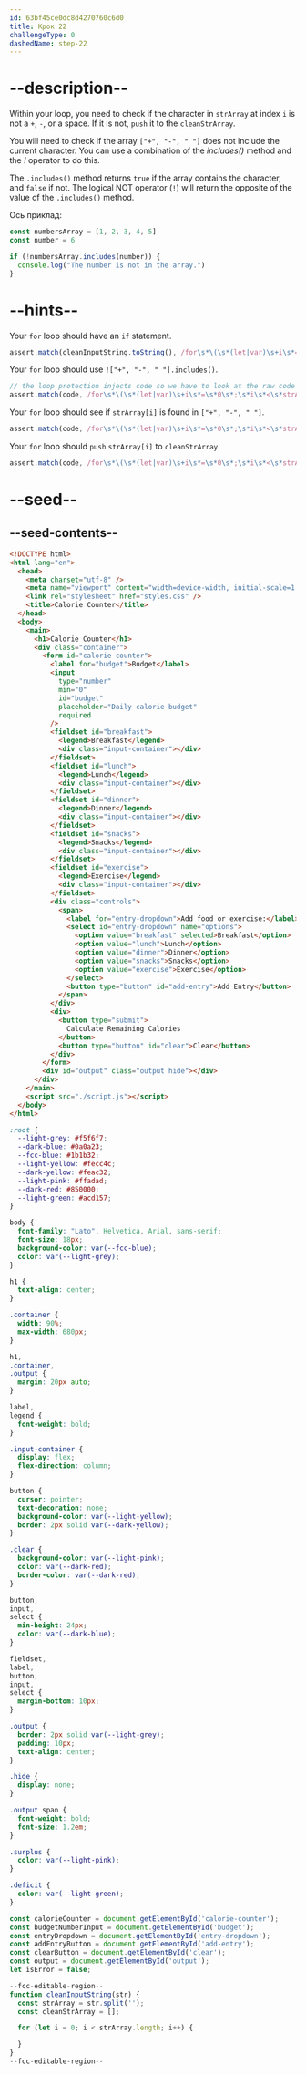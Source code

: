 ```yaml
---
id: 63bf45ce0dc8d4270760c6d0
title: Крок 22
challengeType: 0
dashedName: step-22
---
```


# --description--

Within your loop, you need to check if the character in `strArray` at index `i` is not a `+`, `-`, or a space. If it is not, `push` it to the `cleanStrArray`.

You will need to check if the array `["+", "-", " "]` does not include the current character. You can use a combination of the <dfn>includes()</dfn> method and the <dfn>!</dfn> operator to do this.

The `.includes()` method returns `true` if the array contains the character, and `false` if not. The logical NOT operator (`!`) will return the opposite of the value of the `.includes()` method.

Ось приклад:

```js
const numbersArray = [1, 2, 3, 4, 5]
const number = 6

if (!numbersArray.includes(number)) {
  console.log("The number is not in the array.")
}

```

# --hints--

Your `for` loop should have an `if` statement.

```js
assert.match(cleanInputString.toString(), /for\s*\(\s*(let|var)\s+i\s*=\s*0\s*;\s*i\s*<\s*strArray\.length\s*;\s*i\s*\+\+\s*\)\s*\{\s*if\s*\(/);
```

Your `for` loop should use `!["+", "-", " "].includes()`.

```js
// the loop protection injects code so we have to look at the raw code directly
assert.match(code, /for\s*\(\s*(let|var)\s+i\s*=\s*0\s*;\s*i\s*<\s*strArray\.length\s*;\s*i\s*\+\+\s*\)\s*\{\s*if\s*\(\s*!\s*\[\s*("|')\+\2\s*,\s*("|')-\3\s*,\s*("|')\s\4\s*\]\s*\.includes\(/);
```

Your `for` loop should see if `strArray[i]` is found in `["+", "-", " "]`.

```js
assert.match(code, /for\s*\(\s*(let|var)\s+i\s*=\s*0\s*;\s*i\s*<\s*strArray\.length\s*;\s*i\s*\+\+\s*\)\s*\{\s*if\s*\(!\s*\[\s*("|')\+\2\s*,\s*("|')-\3\s*,\s*("|')\s\4\s*\]\s*\.includes\(\s*strArray\s*\[\s*i\s*\]\s*\)\)(\s*\{)?/);
```

Your `for` loop should `push` `strArray[i]` to `cleanStrArray`.

```js
assert.match(code, /for\s*\(\s*(let|var)\s+i\s*=\s*0\s*;\s*i\s*<\s*strArray\.length\s*;\s*i\s*\+\+\s*\)\s*\{\s*if\s*\(!\s*\[\s*("|')\+\2\s*,\s*("|')-\3\s*,\s*("|')\s\4\s*\]\s*\.includes\(\s*strArray\s*\[\s*i\s*\]\s*\)\)(\s*\{)?\s*cleanStrArray\.push\(\s*strArray\s*\[\s*i\s*\]\s*\)\s*;?\s*(\s*\})?/);
```

# --seed--

## --seed-contents--

```html
<!DOCTYPE html>
<html lang="en">
  <head>
    <meta charset="utf-8" />
    <meta name="viewport" content="width=device-width, initial-scale=1.0" />
    <link rel="stylesheet" href="styles.css" />
    <title>Calorie Counter</title>
  </head>
  <body>
    <main>
      <h1>Calorie Counter</h1>
      <div class="container">
        <form id="calorie-counter">
          <label for="budget">Budget</label>
          <input
            type="number"
            min="0"
            id="budget"
            placeholder="Daily calorie budget"
            required
          />
          <fieldset id="breakfast">
            <legend>Breakfast</legend>
            <div class="input-container"></div>
          </fieldset>
          <fieldset id="lunch">
            <legend>Lunch</legend>
            <div class="input-container"></div>
          </fieldset>
          <fieldset id="dinner">
            <legend>Dinner</legend>
            <div class="input-container"></div>
          </fieldset>
          <fieldset id="snacks">
            <legend>Snacks</legend>
            <div class="input-container"></div>
          </fieldset>
          <fieldset id="exercise">
            <legend>Exercise</legend>
            <div class="input-container"></div>
          </fieldset>
          <div class="controls">
            <span>
              <label for="entry-dropdown">Add food or exercise:</label>
              <select id="entry-dropdown" name="options">
                <option value="breakfast" selected>Breakfast</option>
                <option value="lunch">Lunch</option>
                <option value="dinner">Dinner</option>
                <option value="snacks">Snacks</option>
                <option value="exercise">Exercise</option>
              </select>
              <button type="button" id="add-entry">Add Entry</button>
            </span>
          </div>
          <div>
            <button type="submit">
              Calculate Remaining Calories
            </button>
            <button type="button" id="clear">Clear</button>
          </div>
        </form>
        <div id="output" class="output hide"></div>
      </div>
    </main>
    <script src="./script.js"></script>
  </body>
</html>
```

```css
:root {
  --light-grey: #f5f6f7;
  --dark-blue: #0a0a23;
  --fcc-blue: #1b1b32;
  --light-yellow: #fecc4c;
  --dark-yellow: #feac32;
  --light-pink: #ffadad;
  --dark-red: #850000;
  --light-green: #acd157;
}

body {
  font-family: "Lato", Helvetica, Arial, sans-serif;
  font-size: 18px;
  background-color: var(--fcc-blue);
  color: var(--light-grey);
}

h1 {
  text-align: center;
}

.container {
  width: 90%;
  max-width: 680px;
}

h1,
.container,
.output {
  margin: 20px auto;
}

label,
legend {
  font-weight: bold;
}

.input-container {
  display: flex;
  flex-direction: column;
}

button {
  cursor: pointer;
  text-decoration: none;
  background-color: var(--light-yellow);
  border: 2px solid var(--dark-yellow);
}

.clear {
  background-color: var(--light-pink);
  color: var(--dark-red);
  border-color: var(--dark-red);
}

button,
input,
select {
  min-height: 24px;
  color: var(--dark-blue);
}

fieldset,
label,
button,
input,
select {
  margin-bottom: 10px;
}

.output {
  border: 2px solid var(--light-grey);
  padding: 10px;
  text-align: center;
}

.hide {
  display: none;
}

.output span {
  font-weight: bold;
  font-size: 1.2em;
}

.surplus {
  color: var(--light-pink);
}

.deficit {
  color: var(--light-green);
}
```

```js
const calorieCounter = document.getElementById('calorie-counter');
const budgetNumberInput = document.getElementById('budget');
const entryDropdown = document.getElementById('entry-dropdown');
const addEntryButton = document.getElementById('add-entry');
const clearButton = document.getElementById('clear');
const output = document.getElementById('output');
let isError = false;

--fcc-editable-region--
function cleanInputString(str) {
  const strArray = str.split('');
  const cleanStrArray = [];

  for (let i = 0; i < strArray.length; i++) {

  }
}
--fcc-editable-region--
```
